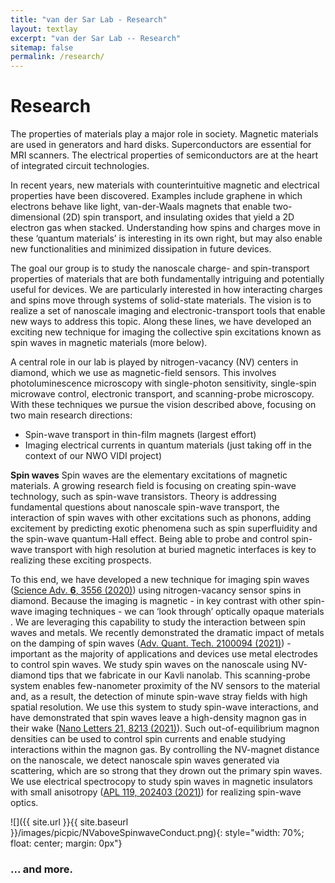 ```yaml
---
title: "van der Sar Lab - Research"
layout: textlay
excerpt: "van der Sar Lab -- Research"
sitemap: false
permalink: /research/
---
```


# Research
The properties of materials play a major role in society. Magnetic materials are used in generators and hard disks. Superconductors are essential for MRI scanners. The electrical properties of semiconductors are at the heart of integrated circuit technologies.
 
In recent years, new materials with counterintuitive magnetic and electrical properties have been discovered. Examples include graphene in which electrons behave like light, van-der-Waals magnets that enable two-dimensional (2D) spin transport, and insulating oxides that yield a 2D electron gas when stacked. Understanding how spins and charges move in these ‘quantum materials’ is interesting in its own right, but may also enable new functionalities and minimized dissipation in future devices. 

The goal our group is to study the nanoscale charge- and spin-transport properties of materials that are both fundamentally intriguing and potentially useful for devices. We are particularly interested in how interacting charges and spins move through systems of solid-state materials. The vision is to realize a set of nanoscale imaging and electronic-transport tools that enable new ways to address this topic. Along these lines, we have developed an exciting new technique for imaging the collective spin excitations known as spin waves in magnetic materials (more below).
  
A central role in our lab is played by nitrogen-vacancy (NV) centers in diamond, which we use as magnetic-field sensors. This involves photoluminescence microscopy with single-photon sensitivity, single-spin microwave control, electronic transport, and scanning-probe microscopy. With these techniques we pursue the vision described above, focusing on two main research directions:

-	Spin-wave transport in thin-film magnets (largest effort)
-	Imaging electrical currents in quantum materials (just taking off in the context of our NWO VIDI project)

**Spin waves**
Spin waves are the elementary excitations of magnetic materials. A growing research field is focusing on creating spin-wave technology, such as spin-wave transistors. Theory is addressing fundamental questions about nanoscale spin-wave transport, the interaction of spin waves with other excitations such as phonons, adding excitement by predicting exotic phenomena such as spin superfluidity and the spin-wave quantum-Hall effect. Being able to probe and control spin-wave transport with high resolution at buried magnetic interfaces is key to realizing these exciting prospects.

To this end, we have developed a new technique for imaging spin waves ([Science Adv. **6**, 3556 (2020)](https://www.science.org/doi/10.1126/sciadv.abd3556)) using nitrogen-vacancy sensor spins in diamond. Because the imaging is magnetic - in key contrast with other spin-wave imaging techniques - we can ‘look through’ optically opaque materials . We are leveraging this capability to study the interaction between spin waves and metals. We recently demonstrated the dramatic impact of metals on the damping of spin waves ([Adv. Quant. Tech. 2100094 (2021)](https://onlinelibrary.wiley.com/doi/epdf/10.1002/qute.202100094)) - important as the majority of applications and devices use metal electrodes to control spin waves. We study spin waves on the nanoscale using NV-diamond tips that we fabricate in our Kavli nanolab. This scanning-probe system enables few-nanometer proximity of the NV sensors to the material and, as a result, the detection of minute spin-wave stray fields with high spatial resolution. We use this system to study spin-wave interactions, and have demonstrated that spin waves leave a high-density magnon gas in their wake ([Nano Letters 21, 8213 (2021)](https://pubs.acs.org/doi/full/10.1021/acs.nanolett.1c02654)). Such out-of-equilibrium magnon densities can be used to control spin currents and enable studying interactions within the magnon gas. By controlling the NV-magnet distance on the nanoscale, we detect nanoscale spin waves generated via scattering, which are so strong that they drown out the primary spin waves. We use electrical spectrocopy to study spin waves in magnetic insulators with small anisotropy ([APL 119, 202403 (2021)](https://aip.scitation.org/doi/10.1063/5.0070796)) for realizing spin-wave optics. 

![]({{ site.url }}{{ site.baseurl }}/images/picpic/NVaboveSpinwaveConduct.png){: style="width: 70%; float: center; margin: 0px"}

### ... and more.
